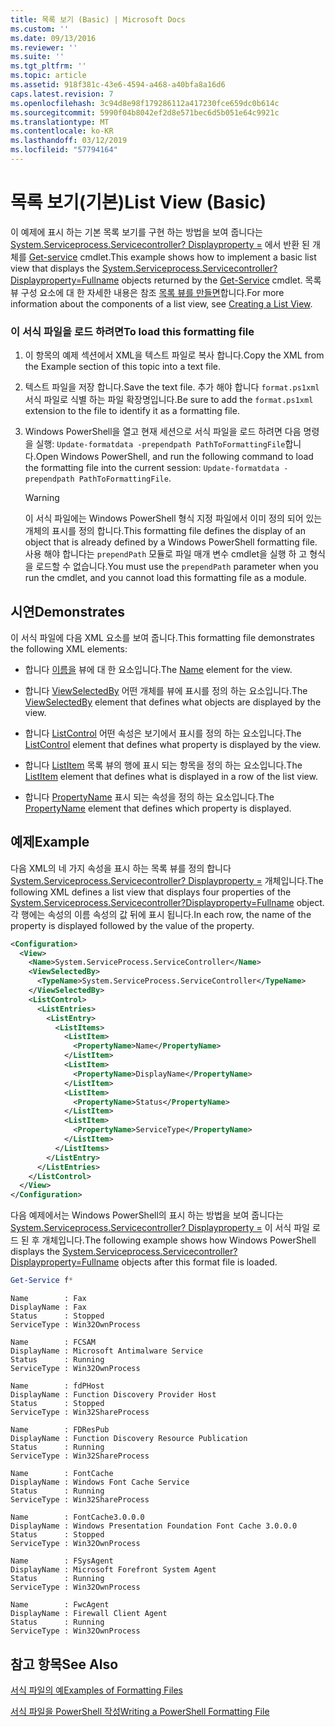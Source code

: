 ```yaml
---
title: 목록 보기 (Basic) | Microsoft Docs
ms.custom: ''
ms.date: 09/13/2016
ms.reviewer: ''
ms.suite: ''
ms.tgt_pltfrm: ''
ms.topic: article
ms.assetid: 918f381c-43e6-4594-a468-a40bfa8a16d6
caps.latest.revision: 7
ms.openlocfilehash: 3c94d8e98f179286112a417230fce659dc0b614c
ms.sourcegitcommit: 5990f04b8042ef2d8e571bec6d5b051e64c9921c
ms.translationtype: MT
ms.contentlocale: ko-KR
ms.lasthandoff: 03/12/2019
ms.locfileid: "57794164"
---
```

# <a name="list-view-basic"></a><span data-ttu-id="575dc-102">목록 보기(기본)</span><span class="sxs-lookup"><span data-stu-id="575dc-102">List View (Basic)</span></span>

<span data-ttu-id="575dc-103">이 예제에 표시 하는 기본 목록 보기를 구현 하는 방법을 보여 줍니다는 [System.Serviceprocess.Servicecontroller? Displayproperty =](/dotnet/api/System.ServiceProcess.ServiceController) 에서 반환 된 개체를 [Get-service](/powershell/module/microsoft.powershell.management/get-service) cmdlet.</span><span class="sxs-lookup"><span data-stu-id="575dc-103">This example shows how to implement a basic list view that displays the [System.Serviceprocess.Servicecontroller?Displayproperty=Fullname](/dotnet/api/System.ServiceProcess.ServiceController) objects returned by the [Get-Service](/powershell/module/microsoft.powershell.management/get-service) cmdlet.</span></span> <span data-ttu-id="575dc-104">목록 뷰 구성 요소에 대 한 자세한 내용은 참조 [목록 뷰를 만들면](./creating-a-list-view.md)합니다.</span><span class="sxs-lookup"><span data-stu-id="575dc-104">For more information about the components of a list view, see [Creating a List View](./creating-a-list-view.md).</span></span>

### <a name="to-load-this-formatting-file"></a><span data-ttu-id="575dc-105">이 서식 파일을 로드 하려면</span><span class="sxs-lookup"><span data-stu-id="575dc-105">To load this formatting file</span></span>

1. <span data-ttu-id="575dc-106">이 항목의 예제 섹션에서 XML을 텍스트 파일로 복사 합니다.</span><span class="sxs-lookup"><span data-stu-id="575dc-106">Copy the XML from the Example section of this topic into a text file.</span></span>

2. <span data-ttu-id="575dc-107">텍스트 파일을 저장 합니다.</span><span class="sxs-lookup"><span data-stu-id="575dc-107">Save the text file.</span></span> <span data-ttu-id="575dc-108">추가 해야 합니다 `format.ps1xml` 서식 파일로 식별 하는 파일 확장명입니다.</span><span class="sxs-lookup"><span data-stu-id="575dc-108">Be sure to add the `format.ps1xml` extension to the file to identify it as a formatting file.</span></span>

3. <span data-ttu-id="575dc-109">Windows PowerShell을 열고 현재 세션으로 서식 파일을 로드 하려면 다음 명령을 실행: `Update-formatdata -prependpath PathToFormattingFile`합니다.</span><span class="sxs-lookup"><span data-stu-id="575dc-109">Open Windows PowerShell, and run the following command to load the formatting file into the current session: `Update-formatdata -prependpath PathToFormattingFile`.</span></span>

   > [!WARNING]
   > <span data-ttu-id="575dc-110">이 서식 파일에는 Windows PowerShell 형식 지정 파일에서 이미 정의 되어 있는 개체의 표시를 정의 합니다.</span><span class="sxs-lookup"><span data-stu-id="575dc-110">This formatting file defines the display of an object that is already defined by a Windows PowerShell formatting file.</span></span> <span data-ttu-id="575dc-111">사용 해야 합니다는 `prependPath` 모듈로 파일 매개 변수 cmdlet을 실행 하 고 형식을 로드할 수 없습니다.</span><span class="sxs-lookup"><span data-stu-id="575dc-111">You must use the `prependPath` parameter when you run the cmdlet, and you cannot load this formatting file as a module.</span></span>

## <a name="demonstrates"></a><span data-ttu-id="575dc-112">시연</span><span class="sxs-lookup"><span data-stu-id="575dc-112">Demonstrates</span></span>

<span data-ttu-id="575dc-113">이 서식 파일에 다음 XML 요소를 보여 줍니다.</span><span class="sxs-lookup"><span data-stu-id="575dc-113">This formatting file demonstrates the following XML elements:</span></span>

- <span data-ttu-id="575dc-114">합니다 [이름을](./name-element-for-view-format.md) 뷰에 대 한 요소입니다.</span><span class="sxs-lookup"><span data-stu-id="575dc-114">The [Name](./name-element-for-view-format.md) element for the view.</span></span>

- <span data-ttu-id="575dc-115">합니다 [ViewSelectedBy](./viewselectedby-element-format.md) 어떤 개체를 뷰에 표시를 정의 하는 요소입니다.</span><span class="sxs-lookup"><span data-stu-id="575dc-115">The [ViewSelectedBy](./viewselectedby-element-format.md) element that defines what objects are displayed by the view.</span></span>

- <span data-ttu-id="575dc-116">합니다 [ListControl](./listcontrol-element-format.md) 어떤 속성은 보기에서 표시를 정의 하는 요소입니다.</span><span class="sxs-lookup"><span data-stu-id="575dc-116">The [ListControl](./listcontrol-element-format.md) element that defines what property is displayed by the view.</span></span>

- <span data-ttu-id="575dc-117">합니다 [ListItem](./listitem-element-for-listitems-for-listcontrol-format.md) 목록 뷰의 행에 표시 되는 항목을 정의 하는 요소입니다.</span><span class="sxs-lookup"><span data-stu-id="575dc-117">The [ListItem](./listitem-element-for-listitems-for-listcontrol-format.md) element that defines what is displayed in a row of the list view.</span></span>

- <span data-ttu-id="575dc-118">합니다 [PropertyName](./propertyname-element-for-listitem-for-listcontrol-format.md) 표시 되는 속성을 정의 하는 요소입니다.</span><span class="sxs-lookup"><span data-stu-id="575dc-118">The [PropertyName](./propertyname-element-for-listitem-for-listcontrol-format.md) element that defines which property is displayed.</span></span>

## <a name="example"></a><span data-ttu-id="575dc-119">예제</span><span class="sxs-lookup"><span data-stu-id="575dc-119">Example</span></span>

<span data-ttu-id="575dc-120">다음 XML의 네 가지 속성을 표시 하는 목록 뷰를 정의 합니다 [System.Serviceprocess.Servicecontroller? Displayproperty =](/dotnet/api/System.ServiceProcess.ServiceController) 개체입니다.</span><span class="sxs-lookup"><span data-stu-id="575dc-120">The following XML defines a list view that displays four properties of the [System.Serviceprocess.Servicecontroller?Displayproperty=Fullname](/dotnet/api/System.ServiceProcess.ServiceController) object.</span></span> <span data-ttu-id="575dc-121">각 행에는 속성의 이름 속성의 값 뒤에 표시 됩니다.</span><span class="sxs-lookup"><span data-stu-id="575dc-121">In each row, the name of the property is displayed followed by the value of the property.</span></span>

```xml
<Configuration>
  <View>
    <Name>System.ServiceProcess.ServiceController</Name>
    <ViewSelectedBy>
      <TypeName>System.ServiceProcess.ServiceController</TypeName>
    </ViewSelectedBy>
    <ListControl>
      <ListEntries>
        <ListEntry>
          <ListItems>
            <ListItem>
              <PropertyName>Name</PropertyName>
            </ListItem>
            <ListItem>
              <PropertyName>DisplayName</PropertyName>
            </ListItem>
            <ListItem>
              <PropertyName>Status</PropertyName>
            </ListItem>
            <ListItem>
              <PropertyName>ServiceType</PropertyName>
            </ListItem>
          </ListItems>
        </ListEntry>
      </ListEntries>
    </ListControl>
  </View>
</Configuration>
```

<span data-ttu-id="575dc-122">다음 예제에서는 Windows PowerShell의 표시 하는 방법을 보여 줍니다는 [System.Serviceprocess.Servicecontroller? Displayproperty =](/dotnet/api/System.ServiceProcess.ServiceController) 이 서식 파일 로드 된 후 개체입니다.</span><span class="sxs-lookup"><span data-stu-id="575dc-122">The following example shows how Windows PowerShell displays the [System.Serviceprocess.Servicecontroller?Displayproperty=Fullname](/dotnet/api/System.ServiceProcess.ServiceController) objects after this format file is loaded.</span></span>

```powershell
Get-Service f*
```

```output
Name        : Fax
DisplayName : Fax
Status      : Stopped
ServiceType : Win32OwnProcess

Name        : FCSAM
DisplayName : Microsoft Antimalware Service
Status      : Running
ServiceType : Win32OwnProcess

Name        : fdPHost
DisplayName : Function Discovery Provider Host
Status      : Stopped
ServiceType : Win32ShareProcess

Name        : FDResPub
DisplayName : Function Discovery Resource Publication
Status      : Running
ServiceType : Win32ShareProcess

Name        : FontCache
DisplayName : Windows Font Cache Service
Status      : Running
ServiceType : Win32ShareProcess

Name        : FontCache3.0.0.0
DisplayName : Windows Presentation Foundation Font Cache 3.0.0.0
Status      : Stopped
ServiceType : Win32OwnProcess

Name        : FSysAgent
DisplayName : Microsoft Forefront System Agent
Status      : Running
ServiceType : Win32OwnProcess

Name        : FwcAgent
DisplayName : Firewall Client Agent
Status      : Running
ServiceType : Win32OwnProcess
```

## <a name="see-also"></a><span data-ttu-id="575dc-123">참고 항목</span><span class="sxs-lookup"><span data-stu-id="575dc-123">See Also</span></span>

[<span data-ttu-id="575dc-124">서식 파일의 예</span><span class="sxs-lookup"><span data-stu-id="575dc-124">Examples of Formatting Files</span></span>](./examples-of-formatting-files.md)

[<span data-ttu-id="575dc-125">서식 파일을 PowerShell 작성</span><span class="sxs-lookup"><span data-stu-id="575dc-125">Writing a PowerShell Formatting File</span></span>](./writing-a-powershell-formatting-file.md)
